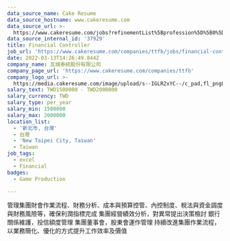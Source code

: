 ```yaml
---
data_source_name: Cake Resume
data_source_hostname: www.cakeresume.com
data_source_url: >-
  https://www.cakeresume.com/jobs?refinementList%5Bprofession%5D%5B0%5D=game-production&range%5Bsalary_range%5D%5Bmin%5D=1000000
data_source_internal_id: '37929'
title: Financial Controller
job_url: 'https://www.cakeresume.com/companies/ttfb/jobs/financial-controller'
date: 2022-03-13T14:26:49.844Z
company_name: 瓦城泰統股份有限公司
company_page_url: 'https://www.cakeresume.com/companies/ttfb'
company_logo_url: >-
  https://media.cakeresume.com/image/upload/s--IGLR2xYC--/c_pad,fl_png8,h_200,w_200/v1571989539/nbll8q9ovgi2cwnx9sv7.png
salary_text: TWD1500000 - TWD2000000
salary_currency: TWD
salary_type: per_year
salary_min: 1500000
salary_max: 2000000
location_list:
  - '新北市, 台灣'
  - 台灣
  - 'New Taipei City, Taiwan'
  - Taiwan
job_tags:
  - excel
  - Financial
badges:
  - Game Production

---
```


管理集團財會作業流程、財務分析、成本與預算控管、內控制度、稅法與資金調度與財務風險等，確保利潤指標完成 集團經營績效分析，對異常提出決策檢討 銀行關係維護，投信額度管理 集團董事會，股東會運作管理 持續改進集團作業流程，以業務簡化、優化的方式提升工作效率及價值